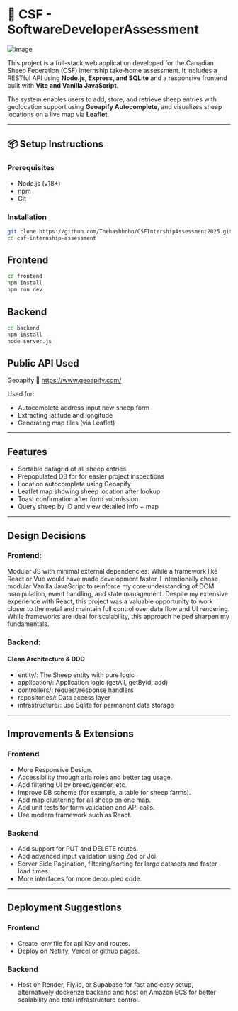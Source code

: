 # 🐑 CSF - SoftwareDeveloperAssessment
![image](https://github.com/user-attachments/assets/e8f95c16-4d83-40a2-bfdb-cf578bf74456)

This project is a full-stack web application developed for the Canadian Sheep Federation (CSF) internship take-home assessment. It includes a RESTful API using **Node.js, Express, and SQLite** and a responsive frontend built with **Vite and Vanilla JavaScript**.

The system enables users to add, store, and retrieve sheep entries with geolocation support using **Geoapify Autocomplete**, and visualizes sheep locations on a live map via **Leaflet**.

---

## 📦 Setup Instructions

### Prerequisites

- Node.js (v18+)
- npm
- Git

### Installation

```bash
git clone https://github.com/Thehashhobo/CSFIntershipAssessment2025.git
cd csf-internship-assessment
```
## Frontend

```bash
cd frontend
npm install
npm run dev
```
## Backend

```bash
cd backend
npm install
node server.js
```

## Public API Used
Geoapify
🔗 https://www.geoapify.com/

Used for:
- Autocomplete address input new sheep form
- Extracting latitude and longitude
- Generating map tiles (via Leaflet)
---
## Features
- Sortable datagrid of all sheep entries
- Prepopulated DB for for easier project inspections
- Location autocomplete using Geoapify
- Leaflet map showing sheep location after lookup
- Toast confirmation after form submission
- Query sheep by ID and view detailed info + map

---
## Design Decisions
### Frontend: 
Modular JS with minimal external dependencies: While a framework like React or Vue would have made development faster, I intentionally chose modular Vanilla JavaScript to reinforce my core understanding of DOM manipulation, event handling, and state management. Despite my extensive experience with React, this project was a valuable opportunity to work closer to the metal and maintain full control over data flow and UI rendering. While frameworks are ideal for scalability, this approach helped sharpen my fundamentals.

### Backend:
#### Clean Architecture & DDD 
- entity/: The Sheep entity with pure logic
- application/: Application logic (getAll, getById, add)
- controllers/: request/response handlers
- repositories/: Data access layer
- infrastructure/: use Sqlite for permanent data storage
---
## Improvements & Extensions
### Frontend
- More Responsive Design.
- Accessibility through aria roles and better tag usage.
- Add filtering UI by breed/gender, etc.
- Improve DB scheme (for example, a table for sheep farms).
- Add map clustering for all sheep on one map.
- Add unit tests for form validation and API calls.
- Use modern framework such as React.

### Backend
- Add support for PUT and DELETE routes.
- Add advanced input validation using Zod or Joi.
- Server Side Pagination, filtering/sorting for large datasets and faster load times.
- More interfaces for more decoupled code.
---
## Deployment Suggestions

### Frontend
- Create .env file for api Key and routes.
- Deploy on Netlify, Vercel or github pages.

### Backend
- Host on Render, Fly.io, or Supabase for fast and easy setup, alternatively dockerize backend and host on Amazon ECS for better scalability and total infrastructure control.




















